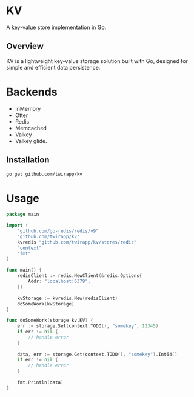 # KV

A key-value store implementation in Go.

## Overview

KV is a lightweight key-value storage solution built with Go, designed for simple and efficient data persistence.

# Backends
- InMemory
- Otter
- Redis
- Memcached
- Valkey
- Valkey glide.

## Installation

```bash
go get github.com/twirapp/kv
```

# Usage

```go
package main

import (
	"github.com/go-redis/redis/v9"
	"github.com/twirapp/kv"
	kvredis "github.com/twirapp/kv/stores/redis"
	"context"
	"fmt"
)

func main() {
	redisClient := redis.NewClient(&redis.Options{
        Addr: "localhost:6379",
    })
	
	kvStorage := kvredis.New(redisClient)
	doSomeWork(kvStorage)
}

func doSomeWork(storage kv.KV) {
	err := storage.Set(context.TODO(), "somekey", 12345)
    if err != nil {
        // handle error
    }
	
	data, err := storage.Get(context.TODO(), "somekey").Int64()
	if err != nil {
		// handle error
	}
	
	fmt.Println(data)
}

```